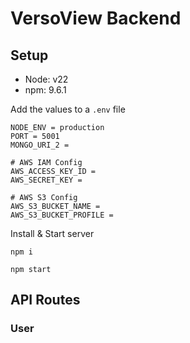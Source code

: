 # VersoView Backend

## Setup

- Node: v22
- npm: 9.6.1

Add the values to a `.env` file

```env
NODE_ENV = production
PORT = 5001
MONGO_URI_2 =

# AWS IAM Config
AWS_ACCESS_KEY_ID =
AWS_SECRET_KEY =

# AWS S3 Config
AWS_S3_BUCKET_NAME =
AWS_S3_BUCKET_PROFILE =
```

Install & Start server

```
npm i

npm start
```

## API Routes

### User
